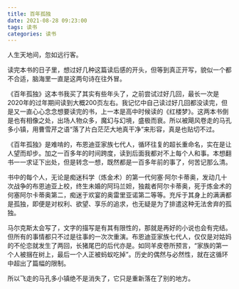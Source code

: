 ```yaml
---
title: 百年孤独
date: 2021-08-28 09:23:00
tags: 读书
categories: 读书
---
```


人生天地间，忽如远行客。

<!-- more -->

读完本书的日子里，想过好几种这篇读后感的开头，但等到真正开写，貌似一个都不合适，脑海里一直是这两句诗在往外冒。

《百年孤独》这本书我买了其实有些年头了，之前尝试过好几回，最长一次是2020年的过年期间读到大概200页左右。我记忆中自己读过好几回都没读完，但是又一直心心念念想要读完的书，上一本是高中时候读的《红楼梦》。这两本书倒是也有相像之处，出场人物众多，魔幻与幻境，盛极而衰。所以被飓风卷走的马孔多小镇，用曹雪芹之语“落了片白茫茫大地真干净”来形容，真是也贴切不过。

《百年孤独》是难啃的，布恩迪亚家族七代人，循环往复的超长重命名，实在是让人望而却步。加之一百多年的时间跨度，读到后面我都对不上每个人和事。本想翻书一一求证下出处，但是转念一想，既然都是一百多年前的事了，何苦记那么清。

书中的每个人，无论是痴迷科学（炼金术）的第一代何塞·阿尔卡蒂奥，发动几十次战争的布恩迪亚上校，终生未婚的阿玛兰妲，独裁者阿尔卡蒂奥，死于炼金术的何塞阿尔卡蒂奥第二，痴迷于欢宴的奥雷里亚诺第二等等。充斥于其身上的满满都是孤独，即便是对权利、欲望、享乐的追求，也无疑是为了排遣这种无法舍弃的孤独。

马尔克斯太会写了，文字的描写是有其有限性的，那就是再好的小说也会有完结。但所有的事情都只不过是往事的一次次重演。布恩迪亚家族七代人，仅仅是对姑妈的不伦恋就发生了两回，长猪尾巴的后代亦是。如同羊皮卷所预言，“家族的第一个人被捆在树上，最后一个人正被蚂蚁吃掉”。历史的偶然与必然性，就在这循环中超出了篇幅的限制。

所以飞走的马孔多小镇绝不是消失了，它只是重新落在了别的地方。